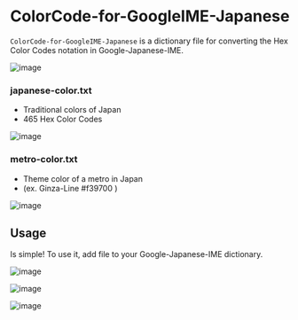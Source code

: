 ColorCode-for-GoogleIME-Japanese
================================

```ColorCode-for-GoogleIME-Japanese``` is a dictionary file for converting the Hex Color Codes notation in Google-Japanese-IME.

![image](https://f.cloud.github.com/assets/2749585/2418281/d69805b8-ab3d-11e3-8726-801b375d6e65.png)

### japanese-color.txt

- Traditional colors of Japan
- 465 Hex Color Codes

![image](https://f.cloud.github.com/assets/2749585/2418314/6c3bcee6-ab3f-11e3-855d-dcbdf328602f.png)

### metro-color.txt

- Theme color of a metro in Japan
- (ex. Ginza-Line #f39700 )

![image](https://f.cloud.github.com/assets/2749585/2418316/8eae89aa-ab3f-11e3-800f-e7eafe4c9664.png)

## Usage

Is simple! To use it, add file to your Google-Japanese-IME dictionary.

![image](https://f.cloud.github.com/assets/2749585/2418286/eb9d08e6-ab3d-11e3-97a1-632064dc54d0.png)

![image](https://f.cloud.github.com/assets/2749585/2418288/f8954d10-ab3d-11e3-9cf7-802bdb7bc4b2.png)

![image](https://f.cloud.github.com/assets/2749585/2418289/fe4b3274-ab3d-11e3-9502-18fa0f2c7a6b.png)
